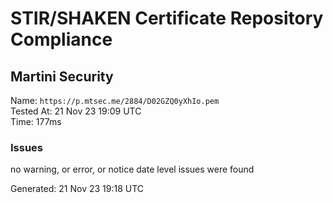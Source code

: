 # STIR/SHAKEN Certificate Repository Compliance

## Martini Security

Name: `https://p.mtsec.me/2884/D02GZQ0yXhIo.pem`\
Tested At: 21 Nov 23 19:09 UTC\
Time: 177ms

### Issues

no warning, or error, or notice date level issues were found

Generated: 21 Nov 23 19:18 UTC
